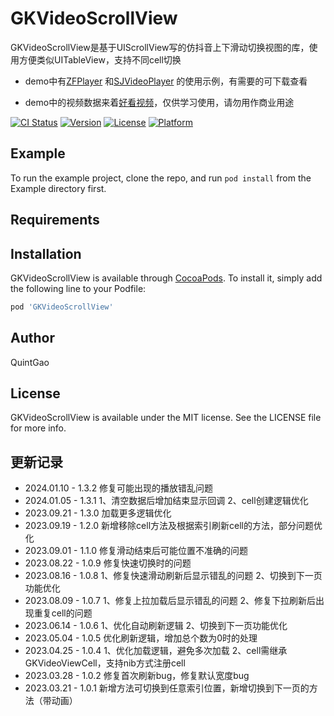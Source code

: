# GKVideoScrollView

GKVideoScrollView是基于UIScrollView写的仿抖音上下滑动切换视图的库，使用方便类似UITableView，支持不同cell切换

- demo中有[ZFPlayer](https://github.com/renzifeng/ZFPlayer) 和[SJVideoPlayer](https://github.com/changsanjiang/SJVideoPlayer) 的使用示例，有需要的可下载查看

- demo中的视频数据来着[好看视频](https://haokan.baidu.com/)，仅供学习使用，请勿用作商业用途

[![CI Status](https://img.shields.io/travis/QuintGao/GKVideoScrollView.svg?style=flat)](https://travis-ci.org/QuintGao/GKVideoScrollView)
[![Version](https://img.shields.io/cocoapods/v/GKVideoScrollView.svg?style=flat)](https://cocoapods.org/pods/GKVideoScrollView)
[![License](https://img.shields.io/cocoapods/l/GKVideoScrollView.svg?style=flat)](https://cocoapods.org/pods/GKVideoScrollView)
[![Platform](https://img.shields.io/cocoapods/p/GKVideoScrollView.svg?style=flat)](https://cocoapods.org/pods/GKVideoScrollView)

## Example

To run the example project, clone the repo, and run `pod install` from the Example directory first.

## Requirements

## Installation

GKVideoScrollView is available through [CocoaPods](https://cocoapods.org). To install
it, simply add the following line to your Podfile:

```ruby
pod 'GKVideoScrollView'
```

## Author

QuintGao

## License

GKVideoScrollView is available under the MIT license. See the LICENSE file for more info.

## 更新记录

* 2024.01.10 - 1.3.2 修复可能出现的播放错乱问题
* 2024.01.05 - 1.3.1 1、清空数据后增加结束显示回调 2、cell创建逻辑优化
* 2023.09.21 - 1.3.0 加载更多逻辑优化
* 2023.09.19 - 1.2.0 新增移除cell方法及根据索引刷新cell的方法，部分问题优化
* 2023.09.01 - 1.1.0 修复滑动结束后可能位置不准确的问题
* 2023.08.22 - 1.0.9 修复快速切换时的问题
* 2023.08.16 - 1.0.8 1、修复快速滑动刷新后显示错乱的问题 2、切换到下一页功能优化
* 2023.08.09 - 1.0.7 1、修复上拉加载后显示错乱的问题 2、修复下拉刷新后出现重复cell的问题
* 2023.06.14 - 1.0.6 1、优化自动刷新逻辑 2、切换到下一页功能优化
* 2023.05.04 - 1.0.5 优化刷新逻辑，增加总个数为0时的处理
* 2023.04.25 - 1.0.4 1、优化加载逻辑，避免多次加载 2、cell需继承GKVideoViewCell，支持nib方式注册cell
* 2023.03.28 - 1.0.2 修复首次刷新bug，修复默认宽度bug
* 2023.03.21 - 1.0.1 新增方法可切换到任意索引位置，新增切换到下一页的方法（带动画）
